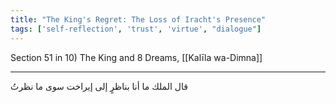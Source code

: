 ```yaml
---
title: "The King's Regret: The Loss of Iracht's Presence"
tags: ['self-reflection', 'trust', 'virtue', "dialogue"]
---
```


 Section 51 in 10) The King and 8 Dreams, [[Kalīla wa-Dimna]]

---
قال الملك ما أنا بناظرٍ إلى إيراخت سوى ما نظرتُ
